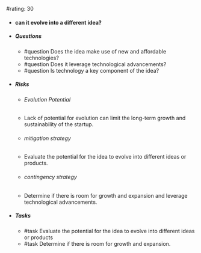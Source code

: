 #rating: 30
- #### can it evolve into a different idea?
- ##### Questions
  - #question Does the idea make use of new and affordable technologies?
  - #question Does it leverage technological advancements?
  - #question Is technology a key component of the idea?
- ##### Risks

  - ###### Evolution Potential
  - Lack of potential for evolution can limit the long-term growth and sustainability of the startup.
  - ###### mitigation strategy
  - Evaluate the potential for the idea to evolve into different ideas or products.
  - ###### contingency strategy
  - Determine if there is room for growth and expansion and leverage technological advancements.
- ##### Tasks
  - #task Evaluate the potential for the idea to evolve into different ideas or products
  - #task  Determine if there is room for growth and expansion.


